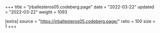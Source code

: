 +++
title = "jrballesteros05.codeberg.page"
date = "2022-03-22"
updated = "2022-03-22"
weight = 1093

[extra]
source = "https://jrballesteros05.codeberg.page/"
ratio = 100
size = 1
+++
